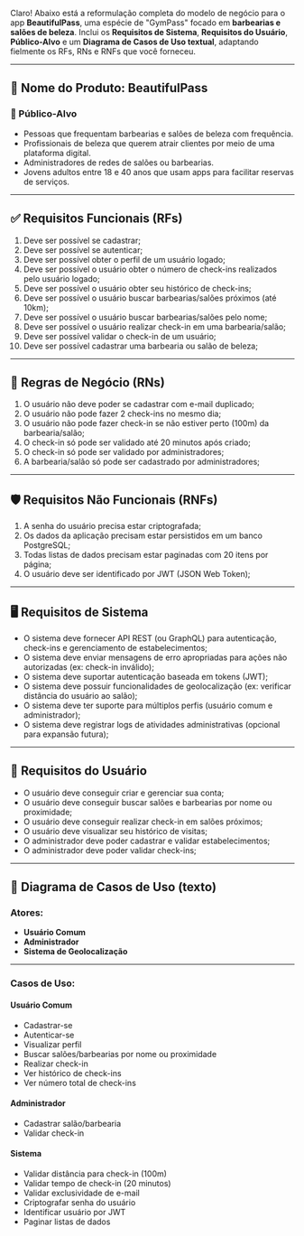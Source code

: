 Claro! Abaixo está a reformulação completa do modelo de negócio para o app **BeautifulPass**, uma espécie de "GymPass" focado em **barbearias e salões de beleza**. Inclui os **Requisitos de Sistema**, **Requisitos do Usuário**, **Público-Alvo** e um **Diagrama de Casos de Uso textual**, adaptando fielmente os RFs, RNs e RNFs que você forneceu.

---

## 🧠 Nome do Produto: **BeautifulPass**

### 🎯 Público-Alvo
- Pessoas que frequentam barbearias e salões de beleza com frequência.
- Profissionais de beleza que querem atrair clientes por meio de uma plataforma digital.
- Administradores de redes de salões ou barbearias.
- Jovens adultos entre 18 e 40 anos que usam apps para facilitar reservas de serviços.

---

## ✅ Requisitos Funcionais (RFs)

1. Deve ser possível se cadastrar;
2. Deve ser possível se autenticar;
3. Deve ser possível obter o perfil de um usuário logado;
4. Deve ser possível o usuário obter o número de check-ins realizados pelo usuário logado;
5. Deve ser possível o usuário obter seu histórico de check-ins;
6. Deve ser possível o usuário buscar barbearias/salões próximos (até 10km);
7. Deve ser possível o usuário buscar barbearias/salões pelo nome;
8. Deve ser possível o usuário realizar check-in em uma barbearia/salão;
9. Deve ser possível validar o check-in de um usuário;
10. Deve ser possível cadastrar uma barbearia ou salão de beleza;

---

## 📏 Regras de Negócio (RNs)

1. O usuário não deve poder se cadastrar com e-mail duplicado;
2. O usuário não pode fazer 2 check-ins no mesmo dia;
3. O usuário não pode fazer check-in se não estiver perto (100m) da barbearia/salão;
4. O check-in só pode ser validado até 20 minutos após criado;
5. O check-in só pode ser validado por administradores;
6. A barbearia/salão só pode ser cadastrado por administradores;

---

## 🛡 Requisitos Não Funcionais (RNFs)

1. A senha do usuário precisa estar criptografada;
2. Os dados da aplicação precisam estar persistidos em um banco PostgreSQL;
3. Todas listas de dados precisam estar paginadas com 20 itens por página;
4. O usuário deve ser identificado por JWT (JSON Web Token);

---

## 🖥 Requisitos de Sistema

- O sistema deve fornecer API REST (ou GraphQL) para autenticação, check-ins e gerenciamento de estabelecimentos;
- O sistema deve enviar mensagens de erro apropriadas para ações não autorizadas (ex: check-in inválido);
- O sistema deve suportar autenticação baseada em tokens (JWT);
- O sistema deve possuir funcionalidades de geolocalização (ex: verificar distância do usuário ao salão);
- O sistema deve ter suporte para múltiplos perfis (usuário comum e administrador);
- O sistema deve registrar logs de atividades administrativas (opcional para expansão futura);

---

## 👤 Requisitos do Usuário

- O usuário deve conseguir criar e gerenciar sua conta;
- O usuário deve conseguir buscar salões e barbearias por nome ou proximidade;
- O usuário deve conseguir realizar check-in em salões próximos;
- O usuário deve visualizar seu histórico de visitas;
- O administrador deve poder cadastrar e validar estabelecimentos;
- O administrador deve poder validar check-ins;

---

## 📘 Diagrama de Casos de Uso (texto)

### Atores:
- **Usuário Comum**
- **Administrador**
- **Sistema de Geolocalização**

---

### Casos de Uso:

#### Usuário Comum
- Cadastrar-se
- Autenticar-se
- Visualizar perfil
- Buscar salões/barbearias por nome ou proximidade
- Realizar check-in
- Ver histórico de check-ins
- Ver número total de check-ins

#### Administrador
- Cadastrar salão/barbearia
- Validar check-in

#### Sistema
- Validar distância para check-in (100m)
- Validar tempo de check-in (20 minutos)
- Validar exclusividade de e-mail
- Criptografar senha do usuário
- Identificar usuário por JWT
- Paginar listas de dados

